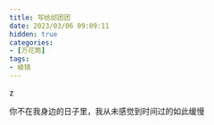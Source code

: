 ```yaml
---
title: 写给邱团团
date: 2023/03/06 09:09:11
hidden: true
categories:
- [万花筒]
tags:
- 棱镜
---
```


z

你不在我身边的日子里，我从未感觉到时间过的如此缓慢